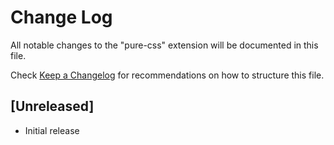 # Change Log

All notable changes to the "pure-css" extension will be documented in this file.

Check [Keep a Changelog](http://keepachangelog.com/) for recommendations on how to structure this file.

## [Unreleased]

- Initial release